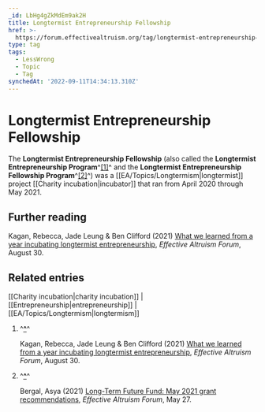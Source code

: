 ```yaml
---
_id: LbHg4gZkMdEm9ak2H
title: Longtermist Entrepreneurship Fellowship
href: >-
  https://forum.effectivealtruism.org/tag/longtermist-entrepreneurship-fellowship
type: tag
tags:
  - LessWrong
  - Topic
  - Tag
synchedAt: '2022-09-11T14:34:13.310Z'
---
```

# Longtermist Entrepreneurship Fellowship

The **Longtermist Entrepreneurship Fellowship** (also called the **Longtermist Entrepreneurship Program**^[\[1\]](#fn7j7kezof61x)^ and the **Longtermist Entrepreneurship Fellowship Program**^[\[2\]](#fn1ok87gu9ie6)^) was a [[EA/Topics/Longtermism|longtermist]] project [[Charity incubation|incubator]] that ran from April 2020 through May 2021.

Further reading
---------------

Kagan, Rebecca, Jade Leung & Ben Clifford (2021) [What we learned from a year incubating longtermist entrepreneurship](https://forum.effectivealtruism.org/posts/z56YFpphrQDTSPLqi/what-we-learned-from-a-year-incubating-longtermist), *Effective Altruism Forum*, August 30.

Related entries
---------------

[[Charity incubation|charity incubation]] | [[Entrepreneurship|entrepreneurship]] | [[EA/Topics/Longtermism|longtermism]]

1.  ^**[^](#fnref7j7kezof61x)**^
    
    Kagan, Rebecca, Jade Leung & Ben Clifford (2021) [What we learned from a year incubating longtermist entrepreneurship](https://forum.effectivealtruism.org/posts/z56YFpphrQDTSPLqi/what-we-learned-from-a-year-incubating-longtermist), *Effective Altruism Forum*, August 30.
    
2.  ^**[^](#fnref1ok87gu9ie6)**^
    
    Bergal, Asya (2021) [Long-Term Future Fund: May 2021 grant recommendations](https://forum.effectivealtruism.org/posts/diZWNmLRgcbuwmYn4/long-term-future-fund-may-2021-grant-recommendations), *Effective Altruism Forum*, May 27.